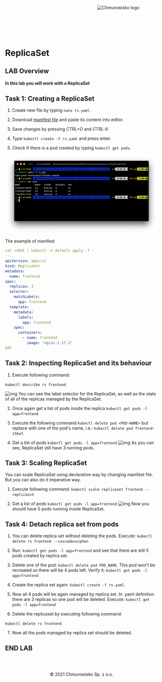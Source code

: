 <img src="../../../img/logo.png" alt="Chmurowisko logo" width="200" align="right">
<br><br>
<br><br>
<br><br>

# ReplicaSet

## LAB Overview

#### In this lab you will work with a ReplicaSet


## Task 1: Creating a ReplicaSet 


1. Create new file by typing ```nano rs.yaml```.

2. Download [manifest file](./files/rs.yaml) and paste its content into editor.

3. Save changes by pressing *CTRL+O* and *CTRL-X*.

4. Type ```kubectl create -f rs.yaml``` and press enter.

5. Check if there is a pod created by typing ``kubectl get pods``.

![img](./img/replicaset1.png)


The example of manifest

```yaml
cat <<EOF | kubectl -n default apply -f -
---
apiVersion: apps/v1
kind: ReplicaSet
metadata:
  name: frontend
spec:
  replicas: 3
  selector:
    matchLabels:
      app: frontend
  template:
    metadata:
      labels:
        app: frontend
    spec:
      containers:
        - name: frontend
          image: "nginx:1.17.3"
EOF
```

## Task 2: Inspecting ReplicaSet and its behaviour

1. Execute following command:

```kubectl describe rs frontend```

![img](./img/replicaset2.png)
You can see the label selector for the ReplicaSet, as well as the state of all of the replicas managed by the ReplicaSet.

2. Once again get a list of pods inside the replica ```kubectl get pods -l app=frontend```

3. Execute the following command ```kubectl delete pod <POD-NAME>``` but replace *<POD-NAME>* with one of the pod's name, i.e.: ```kubectl delete pod frontend-z5bwf```.

4. Get a list of pods ```kubectl get pods -l app=frontend```
![img](./img/replicaset3.png)
As you can see, ReplicaSet still have 3 running pods.

## Task 3: Scaling ReplicaSet

You can scale ReplicaSet using declarative way by changing manifest file. But you can also do it imperative way.

1. Execute following command:
``
kubectl scale replicaset frontend --replicas=5
``

2. Get a list of pods ```kubectl get pods -l app=frontend```
![img](./img/replicaset4.png)
Now you should have 5 pods running inside ReplicaSet.

## Task 4: Detach replica set from pods

1. You can delete replica set without deleting the pods. Execute: ```kubectl delete rs frontend --cascade=orphan```

2. Run: ```kubectl get pods -l app=frontend``` and see that there are still 5 pods created by replica set.

3. Delete one of the pod: ```kubectl delete pod POD_NAME```. This pod won't be recreated so there will be 4 pods left. Verify it: ```kubectl get pods -l app=frontend```

4. Create the replica set again: ```kubectl create -f rs.yaml```. 

5. Now all 4 pods will be again managed by replica set. In .yaml definition there are 3 replicas so one pod will be deleted. Execute: ```kubectl get pods -l app=frontend```

6. Delete the replicaset by executing following command:

```kubectl delete rs frontend```

7. Now all the pods managed by replica set should be deleted.


## END LAB

<br><br>

<center><p>&copy; 2021 Chmurowisko Sp. z o.o.<p></center>
